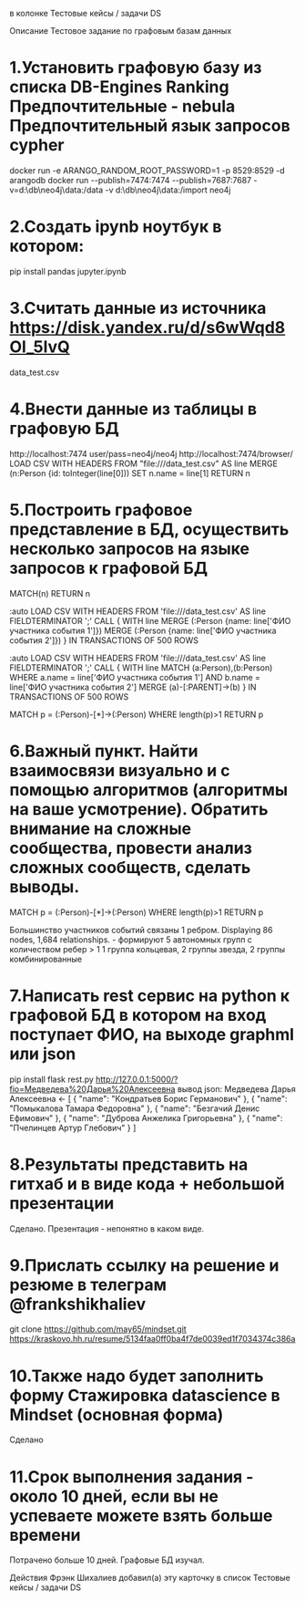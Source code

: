 в колонке Тестовые кейсы / задачи DS

Описание
Тестовое задание по графовым базам данных

1.Установить графовую базу из списка DB-Engines Ranking
Предпочтительные - nebula
Предпочтительный язык запросов cypher
===
docker run -e ARANGO_RANDOM_ROOT_PASSWORD=1 -p 8529:8529 -d arangodb
docker run --publish=7474:7474 --publish=7687:7687 -v=d:\db\neo4j\data:/data -v d:\db\neo4j\data:/import neo4j

2.Создать ipynb ноутбук в котором:
===
pip install pandas
jupyter.ipynb

3.Считать данные из источника https://disk.yandex.ru/d/s6wWqd8Ol_5IvQ
===
data_test.csv

4.Внести данные из таблицы в графовую БД
===
http://localhost:7474
user/pass=neo4j/neo4j
http://localhost:7474/browser/
LOAD CSV WITH HEADERS FROM "file:///data_test.csv" AS line
MERGE (n:Person {id: toInteger(line[0]))
SET n.name = line[1]
RETURN n

5.Построить графовое представление в БД, осуществить несколько запросов на языке запросов к графовой БД
===
MATCH(n) RETURN n

:auto LOAD CSV WITH HEADERS FROM 'file:///data_test.csv' AS line FIELDTERMINATOR ';'
CALL {
  WITH line
  MERGE (:Person {name: line['ФИО участника события 1']})
  MERGE (:Person {name: line['ФИО участника события 2']})
} IN TRANSACTIONS OF 500 ROWS

:auto LOAD CSV WITH HEADERS FROM 'file:///data_test.csv' AS line FIELDTERMINATOR ';'
CALL {
  WITH line
  MATCH (a:Person),(b:Person)
  WHERE a.name = line['ФИО участника события 1'] AND b.name = line['ФИО участника события 2']
  MERGE (a)-[:PARENT]->(b)
} IN TRANSACTIONS OF 500 ROWS

MATCH p = (:Person)-[*]->(:Person)
WHERE length(p)>1
RETURN p

6.Важный пункт. Найти взаимосвязи визуально и с помощью алгоритмов (алгоритмы на ваше усмотрение). Обратить внимание на сложные сообщества, провести анализ сложных сообществ, сделать выводы.
===
MATCH p = (:Person)-[*]->(:Person)
WHERE length(p)>1
RETURN p

Большинство участников событий связаны 1 ребром.
Displaying 86 nodes, 1,684 relationships. - формируют 5 автономных групп с количеством ребер > 1
1 группа кольцевая, 2 группы звезда, 2 группы комбинированные

7.Написать rest сервис на python к графовой БД в котором на вход поступает ФИО, на выходе graphml или json
===
pip install flask
rest.py
http://127.0.0.1:5000/?fio=Медведева%20Дарья%20Алексеевна
вывод json:
Медведева Дарья Алексеевна <- [
    {
        "name": "Кондратьев Борис Германович"
    },
    {
        "name": "Помыкалова Тамара Федоровна"
    },
    {
        "name": "Безгачий Денис Ефимович"
    },
    {
        "name": "Дуброва Анжелика Григорьевна"
    },
    {
        "name": "Пчелинцев Артур Глебович"
    }
]

8.Результаты представить на гитхаб и в виде кода + небольшой презентации
===
Сделано. Презентация - непонятно в каком виде.

9.Прислать ссылку на решение и резюме в телеграм @frankshikhaliev
===
git clone https://github.com/may65/mindset.git
https://kraskovo.hh.ru/resume/5134faa0ff0ba4f7de0039ed1f7034374c386a

10.Также надо будет заполнить форму
Стажировка datascience в Mindset (основная форма)
===
Сделано

11.Срок выполнения задания - около 10 дней, если вы не успеваете можете взять больше времени
===
Потрачено больше 10 дней. Графовые БД изучал.

Действия
Фрэнк Шихалиев добавил(а) эту карточку в список Тестовые кейсы / задачи DS
